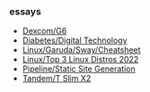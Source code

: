 ### essays

<ul><li><a href="/essays/dexcom/g6.html">Dexcom/G6</a></li><li><a href="/essays/diabetes/digital_technology.html">Diabetes/Digital Technology</a></li><li><a href="/essays/linux/garuda/sway/cheatsheet.html">Linux/Garuda/Sway/Cheatsheet</a></li><li><a href="/essays/linux/top_3_linux_distros_2022.html">Linux/Top 3 Linux Distros 2022</a></li><li><a href="/essays/pipeline/static_site_generation.html">Pipeline/Static Site Generation</a></li><li><a href="/essays/tandem/t_slim_x2.html">Tandem/T Slim X2</a></li></ul>